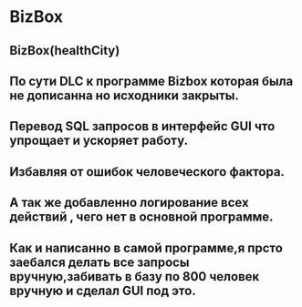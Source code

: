 # BizBox
BizBox(healthCity)
---
По сути DLC к программе Bizbox которая была не дописанна но исходники закрыты.
---
Перевод SQL запросов в интерфейс GUI что упрощает и ускоряет работу.
---
Избавляя от ошибок человеческого фактора.
---
А так же добавленно логирование всех действий , чего нет в основной программе.
---
Как и написанно в самой программе,я прсто заебался делать все запросы вручную,забивать в базу по 800 человек вручную и сделал GUI под это.
---
